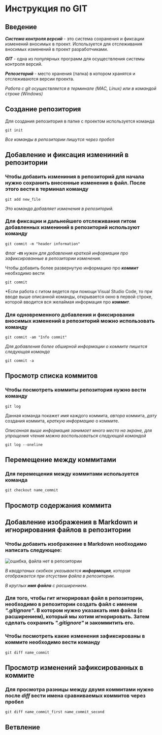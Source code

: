 # **Инструкция по GIT**
## **Введение**

_**Система контроля версий**_ - это система сохранения и фиксации изменений вносимых в проект. Используется для отслеживания вносимых изменений в проект разработчиками. 

_**GIT**_ - одна из популярных программ для осуществления системы контроля версий. 

_**Репозеторий**_ - место хранения (папка) в котором хранятся и отслеживаются версии проекта.

*Работа с git осуществляется в терминале (MAC, Linux) или в командой строке (Windows)*

## **Cоздание репозитория**

Для создания репозитория в папке с проектом используется команда 

    git init

*Все команды в репозитории пишутся через пробел* 

## **Добавление и фиксация измениний в репозитории**

### Чтобы добавить измениния в репозиторий для начала нужно сохранить внесенные изменения в файл. После этого вести в терминал команду

    git add new_file

*Это команда добавляет изменения в репозиторий.*

### Для фиксации и дальнейшего отслеживания гитом добавленных измениний в репозиторий используют команду

    git commit -m "header information"

*Флаг **-m** нужен для добавления краткой информации про зафиксированные в репозитории изменения.*

Чтобы добавить более развернутую информацию про __*коммит*__ необходимо вести 

    git commit 

*Если работа с гитом ведется при помощи Visual Studio Code, то при вводе выше описанной команды, открывается окно в первой строке, которой вводится вся желаймая информация про __*коммит*__.

### Для одновременного добавления и фиксирования вносимых изменений в репозиторий можно использовать команду 

    git commit -am "Info commit"

*Для добавления более обширной информации о коммите пишется следующая команда*

    git commit -a 

## **Просмотр списка коммитов**

### Чтобы посмотреть коммиты репозитория нужно вести команду 

    git log 

Данная команда покажет *имя* каждого коммита, _автора_ коммита, *дату* создания коммита, *краткую информацию* о коммите.

*Описанная выше информация занимает много место на экране, для упрощения чтения можно воспользоваться следующей командой*

    git log --oneline

## **Перемещение между коммитами**

### Для перемещения между коммитами используется команда

    git checkout name_commit

## **Просмотр содержания коммита**

## **Добавление изображения в Markdown и игнорирования файлов в репозитории**
### Чтобы добавить изображение в Markdown необходимо написать следующее:
![ошибка, файла нет в репозитории](Moon.jpeg)
 
 *В квадртаных скобках указывается **информация**, которая отображается при отсуствии файла в репозитории.*

 *В круглых  __имя файла__ с расширением*.

### Для того, чтобы гит игнорировал файл в репозитории, необходимо в репозитории создать файл с именем *".gitignore"*. В котором нужно указакать имя файла (с расширением), который мы хотим игнорировать. Затем сделать сохранить *".gitignore"* и закоммитить его.
### Чтобы посмотреть какие изменения зафиксированы в коммите необходимо вести команду 

    git diff name_commit

## Просмотр изменений зафиксированных в коммите

### Для просмотра разницы между двумя коммитами нужно после *diff* вести имена сравниваемых коммитов через пробел

    git diff name_commit_first name_commit_second
    
## **Ветвление**


